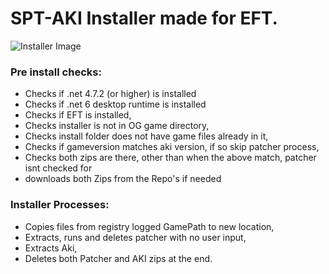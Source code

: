 # SPT-AKI Installer made for EFT.

![Installer Image](https://media.discordapp.net/attachments/875707258074447904/1107352250705268807/image.png?width=1148&height=671)

### Pre install checks:
- Checks if .net 4.7.2 (or higher) is installed
- Checks if .net 6 desktop runtime is installed
- Checks if EFT is installed,
- Checks installer is not in OG game directory,
- Checks install folder does not have game files already in it,
- Checks if gameversion matches aki version, if so skip patcher process,
- Checks both zips are there, other than when the above match, patcher isnt checked for
- downloads both Zips from the Repo's if needed

### Installer Processes:
- Copies files from registry logged GamePath to new location,
- Extracts, runs and deletes patcher with no user input,
- Extracts Aki,
- Deletes both Patcher and AKI zips at the end.